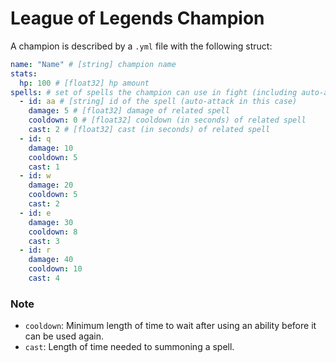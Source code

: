 # League of Legends Champion

A champion is described by a `.yml` file with the following struct:

```yml
name: "Name" # [string] champion name
stats:
  hp: 100 # [float32] hp amount
spells: # set of spells the champion can use in fight (including auto-attack)
  - id: aa # [string] id of the spell (auto-attack in this case)
    damage: 5 # [float32] damage of related spell 
    cooldown: 0 # [float32] cooldown (in seconds) of related spell 
    cast: 2 # [float32] cast (in seconds) of related spell
  - id: q
    damage: 10
    cooldown: 5
    cast: 1
  - id: w
    damage: 20
    cooldown: 5
    cast: 2
  - id: e
    damage: 30
    cooldown: 8
    cast: 3
  - id: r
    damage: 40
    cooldown: 10
    cast: 4
```

### Note

- `cooldown`: Minimum length of time to wait after using an ability before it can be used again.
- `cast`: Length of time needed to summoning a spell.
